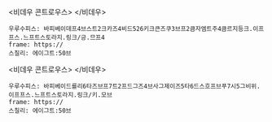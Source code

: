 
<비데우 콘트로우스>
<source src="https://bafybeidep4bzt2kcaj4vidw526qiqcnjqu3vfw2kmzaemtzl4cqmrjidnq.ipfs.nftstorage.link/GM.mp4" type="video/mp4">
</비데우>

```쿠스통-프라메스
우루수피스: 바피베이데프4브스트2크카즈4비드526키크큰즈쿠3브프2큼자엠트주4큼르지등크.이프프스.느프트스토라지.링크/긍.므프4
frame: https://
스칠리: 에이그트:50브
```

<비데우 콘트로우스>
<source src="https://bafybeidrle6thhazvf7t2fdgj4wvsagzehyj5ta6dxrrfbfl7xe5gbiwiy.ipfs.nftstorage.link/CKY.mov" type="video/mp4">
</비데우>

```쿠스통-프라메스
우루수피스: 바피베이드를리6타즈브프7트2프드그즈4브사그제이즈5타6드스흐프브푸7시5그비위.이프프스.느프트스토라지.링크/키.모브
frame: https://
스칠리: 에이그트:50브
```
